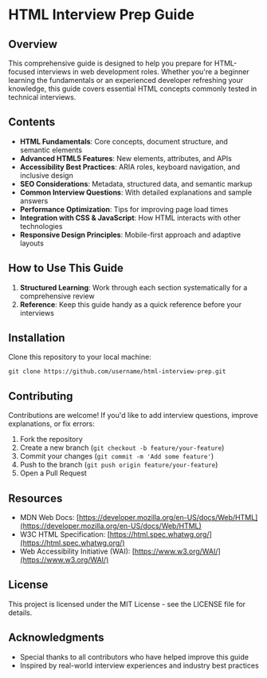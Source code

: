 # HTML Interview Prep Guide

## Overview
This comprehensive guide is designed to help you prepare for HTML-focused interviews in web development roles. Whether you're a beginner learning the fundamentals or an experienced developer refreshing your knowledge, this guide covers essential HTML concepts commonly tested in technical interviews.

## Contents
- **HTML Fundamentals**: Core concepts, document structure, and semantic elements
- **Advanced HTML5 Features**: New elements, attributes, and APIs
- **Accessibility Best Practices**: ARIA roles, keyboard navigation, and inclusive design
- **SEO Considerations**: Metadata, structured data, and semantic markup
- **Common Interview Questions**: With detailed explanations and sample answers
- **Performance Optimization**: Tips for improving page load times
- **Integration with CSS & JavaScript**: How HTML interacts with other technologies
- **Responsive Design Principles**: Mobile-first approach and adaptive layouts

## How to Use This Guide
1. **Structured Learning**: Work through each section systematically for a comprehensive review
2. **Reference**: Keep this guide handy as a quick reference before your interviews

## Installation
Clone this repository to your local machine:
```
git clone https://github.com/username/html-interview-prep.git
```

## Contributing
Contributions are welcome! If you'd like to add interview questions, improve explanations, or fix errors:

1. Fork the repository
2. Create a new branch (`git checkout -b feature/your-feature`)
3. Commit your changes (`git commit -m 'Add some feature'`)
4. Push to the branch (`git push origin feature/your-feature`)
5. Open a Pull Request

## Resources
- MDN Web Docs: [https://developer.mozilla.org/en-US/docs/Web/HTML](https://developer.mozilla.org/en-US/docs/Web/HTML)
- W3C HTML Specification: [https://html.spec.whatwg.org/](https://html.spec.whatwg.org/)
- Web Accessibility Initiative (WAI): [https://www.w3.org/WAI/](https://www.w3.org/WAI/)

## License
This project is licensed under the MIT License - see the LICENSE file for details.

## Acknowledgments
- Special thanks to all contributors who have helped improve this guide
- Inspired by real-world interview experiences and industry best practices
